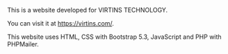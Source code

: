 This is a website developed for VIRTINS TECHNOLOGY.

You can visit it at https://virtins.com/.

This website uses HTML, CSS with Bootstrap 5.3, JavaScript and PHP with PHPMailer.

